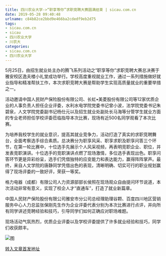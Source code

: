```yaml
---
title: 四川农业大学->“职享等你”求职竞聘大赛圆满结束 | sicau.com.cn
date: 2019-05-28 09:40:48
urlname: c84b82ce2bbd9e466ba2cdedf9eb2d75
tags: 
- sicau.com.cn
- sicau
- 四川农业大学
- 川农大
categories:
- sicau.com.cn
- 四川农业大学
---
```



5月25日，由招生就业处主办的腾飞系列活动之“职享等你”求职竞聘大赛总决赛于雅安校区逸夫楼小礼堂成功举行。学校高度重视就业工作，通过一系列措施做好就业指导和精准帮扶工作，本次求职竞聘大赛是帮助学生实现高质量就业的重要举措之一。

活动邀请中国人民财产保险股份有限公司、长虹•美菱股份有限公司等12家优质企业的人事负责人担任企业评委，水利水电学院党委书记曾小波，法学院党委书记朱碧泉，人文学院党委副书记杨仕元以及招生就业处副处长马海等分管学生就业方面的专业老师担任学校评委莅临指导本次比赛，现场有近500名同学观看了本次比赛。

为培养我校学生的就业意识，提高其就业竞争力，活动打造了真实的求职竞聘舞台，全面考察选手综合素质。总决赛分为职享风采、职享求职及职享问答三个环节，在第一轮比赛中，十位选手先展示个人风采视频，再表明竞职企业、职位，并发表竞职演讲。十位选手的竞职演讲点燃了现场激情，多位选手表现出色。职享问答环节更是异彩纷呈，选手们凭借独特的应变能力和表达能力，赢得阵阵掌声。最终，来自人文学院的唐静同学凭借出色的表现，清晰明确、切实可行的职业规划赢得了现场评委的一致好评，荣获一等奖。

格力电器（成都）有限公司人力资源部部长侯照在现场观众自由提问环节说道，本次活动非常有意义，实现了校企人才“直通车”，打造了就业新篇章。

中国人民财产保险股份有限公司雅安市分公司总经理助理谷颗、百度四川地区营销服务中心人力总监张保刚先生作为企业评委代表分别为本次比赛进行点评，并向所有同学讲述竞聘经验和技巧，引导同学们如何正确应对职场难题。

现场活动气氛热烈，优质企业评委以及学校评委提供了许多就业经验和技巧，同学们收获颇丰。



![图](https://news.sicau.edu.cn/__local/E/4C/80/0962327718539624FDEB18AC42C_F563C05D_17F4A.jpg)

[转入文章首发地址](https://news.sicau.edu.cn/info/1078/51740.htm)